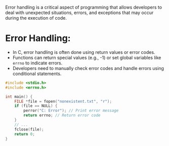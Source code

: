 Error handling is a critical aspect of programming that allows developers to deal with unexpected situations, errors, and exceptions that may occur during the execution of code.

# Error Handling:
- In C, error handling is often done using return values or error codes.
- Functions can return special values (e.g., -1) or set global variables like `errno` to indicate errors.
- Developers need to manually check error codes and handle errors using conditional statements.
```c
#include <stdio.h>
#include <errno.h>

int main() {
    FILE *file = fopen("nonexistent.txt", "r");
    if (file == NULL) {
        perror("C: Error"); // Print error message
        return errno; // Return error code
    }
    // ...
    fclose(file);
    return 0;
}
```